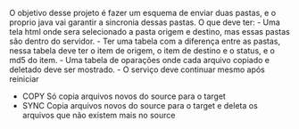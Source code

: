 O objetivo desse projeto é fazer um esquema de enviar duas pastas, e o proprio java vai garantir a sincronia dessas pastas.
O que deve ter:
    - Uma tela html onde sera selecionado a pasta origem e destino, mas essas pastas são dentro do servidor.
    - Ter uma tabela com a diferença entre as pastas, nessa tabela deve ter o item de origem, o item de destino e o status, e o md5 do item.
    - Uma tabela de oparações onde cada arquivo copiado e deletado deve ser mostrado.
    - O serviço deve continuar mesmo após reiniciar


- COPY
  Só copia arquivos novos do source para o target
- SYNC
  Copia arquivos novos do source para o target e deleta os arquivos que não existem mais no source